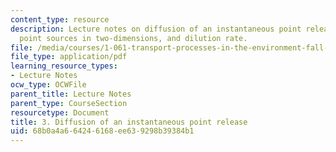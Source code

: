 ```yaml
---
content_type: resource
description: Lecture notes on diffusion of an instantaneous point release, instantaneous
  point sources in two-dimensions, and dilution rate.
file: /media/courses/1-061-transport-processes-in-the-environment-fall-2008/68b0a4a664246168ee639298b39384b1_lec_03.pdf
file_type: application/pdf
learning_resource_types:
- Lecture Notes
ocw_type: OCWFile
parent_title: Lecture Notes
parent_type: CourseSection
resourcetype: Document
title: 3. Diffusion of an instantaneous point release
uid: 68b0a4a6-6424-6168-ee63-9298b39384b1
---
```

